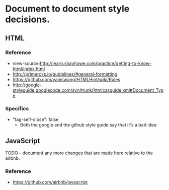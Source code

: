 # Document to document style decisions.

## HTML
### Reference
- view-source:http://learn.shayhowe.com/practice/getting-to-know-html/index.html
- http://primercss.io/guidelines/#general-formatting
- https://github.com/yaniswang/HTMLHint/wiki/Rules
- http://google-styleguide.googlecode.com/svn/trunk/htmlcssguide.xml#Document_Type

### Specifics
- "tag-self-close": false
  - Both the google and the github style guide say that it's a bad idea

## JavaScript

TODO - document any more changes that are made here relative to the airbnb.

### Reference
- https://github.com/airbnb/javascript
